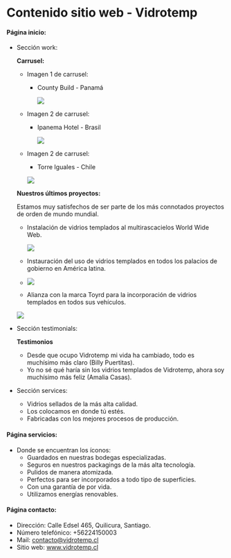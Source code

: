 # Contenido sitio web - Vidrotemp

#### Página inicio:

- Sección work:

  **Carrusel:**

  - Imagen 1 de carrusel:

    - County Build - Panamá

      ![](img/carrusel/carrusel_1.jpg)

  

  - Imagen 2 de carrusel:

    - Ipanema Hotel - Brasil

      ![](img/carrusel/carrusel_2.jpg)

  

  - Imagen 2 de carrusel:
    - Torre Iguales - Chile

    ![](img/carrusel/carrusel_3.jpg)

  **Nuestros últimos proyectos:**

  Estamos muy satisfechos de ser parte de los más connotados proyectos de orden de mundo mundial. 

  - Instalación de vidrios templados al multirascacielos World Wide Web.

    ![](img/ultimos_trabajos/work_01.jpg)

  - Instauración del uso de vidrios templados en todos los palacios de gobierno en América latina.

  - ![](img/ultimos_trabajos/work_02.jpg)

  - Alianza con la marca Toyrd para la incorporación de vidrios templados en todos sus vehículos.

  ![](img/ultimos_trabajos/work_03.jpg)

- Sección testimonials:

  **Testimonios**

  - Desde que ocupo Vidrotemp mi vida ha cambiado, todo es muchísimo más claro (Billy Puertitas).
  - Yo no sé qué haría sin los vidrios templados de Vidrotemp, ahora soy muchísimo más feliz (Amalia Casas).

- Sección services:

  - Vidrios sellados de la más alta calidad.
  - Los colocamos en donde tú estés.
  - Fabricadas con los mejores procesos de producción.

#### Página servicios:

- Donde se encuentran los íconos:
	- Guardados en nuestras bodegas especializadas.
	- Seguros en nuestros packagings de la más alta tecnología.
	- Pulidos de manera atomizada.
	- Perfectos para ser incorporados a todo tipo de superficies.
	- Con una garantía de por vida.
	- Utilizamos energías renovables.

#### Página contacto:

- Dirección: Calle Edsel 465, Quilicura, Santiago.
- Número telefónico: +56224150003
- Mail: contacto@vidrotemp.cl
- Sitio web: www.vidrotemp.cl
